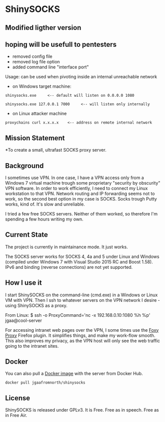 # ShinySOCKS


## Modified ligther version 
## hoping will be usefull to pentesters 
- removed config file
- removed log file option
- added command line  "interface port"

Usage: can be used when pivoting inside an internal unreachable network 

* on Windows target machine:

```
shinysocks.exe     <-- default will listen on 0.0.0.0 1080

shinysocks.exe 127.0.0.1 7000     <-- will listen only internally 

```
* on Linux attacker machine

```
proxychains curl x.x.x.x    <-- address on remote internal network
```






## Mission Statement

*To create a small, ultrafast SOCKS proxy server.

## Background

I sometimes use VPN. In one case, I have a VPN access only
from a Windows 7 virtual machine trough some proprietary
"security by obscurity" VPN software. In order to work
efficiently, I need to connect my Linux workstation to that
VPN. Network routing and IP forwarding seems not to work,
so the second best option in my case is SOCKS. Socks
trough Putty works, kind of. It's slow and unreliable.

I tried a few free SOCKS servers. Neither of them worked, so
therefore I'm spending a few hours writing my own.

## Current State
The project is currently in maintainance mode. It just works.

The SOCKS server works for SOCKS 4, 4a and 5 under
Linux and Windows (compiled under Windows 7 with Visual
Studio 2015 RC and Boost 1.58). IPv6 and binding (reverse
connections) are not yet supported.

## How I use it

I start ShinySOCKS on the command-line (cmd.exe) in a Windows or Linux
VM with VPN. Then I ssh to whatever servers on the VPN network
I desire - using ShinySOCKS as a proxy.

From Linux:
 $ ssh -o ProxyCommand='nc -x 192.168.0.10:1080 %h %p' jgaa@cool-server

For accessing intranet web pages over the VPN, I some times
use the [Foxy Proxy](https://getfoxyproxy.org/) Firefox plugin.
It simplifies things, and make my work-flow smooth. This also
improves my privacy, as the VPN host will only see the web traffic
going to the intranet sites.

## Docker

You can also pull a [Docker image](https://hub.docker.com/r/jgaafromnorth/shinysocks/)
with the server from Docker Hub.

```
docker pull jgaafromnorth/shinysocks
```

## License
ShinySOCKS is released under GPLv3.
It is Free. Free as in speech. Free as in Free Air.
